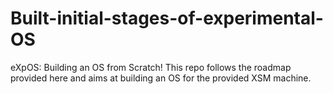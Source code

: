 # Built-initial-stages-of-experimental-OS
eXpOS: Building an OS from Scratch! This repo follows the roadmap provided here and aims at building an OS for the provided XSM machine.
